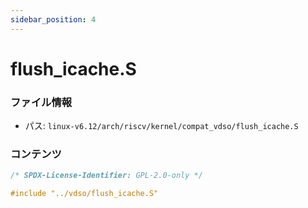 ```yaml
---
sidebar_position: 4
---
```

# flush_icache.S

### ファイル情報

- パス: `linux-v6.12/arch/riscv/kernel/compat_vdso/flush_icache.S`

### コンテンツ

```S
/* SPDX-License-Identifier: GPL-2.0-only */

#include "../vdso/flush_icache.S"

```
